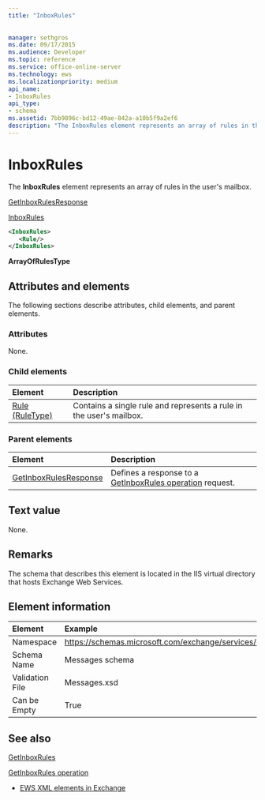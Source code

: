 ```yaml
---
title: "InboxRules"
 
 
manager: sethgros
ms.date: 09/17/2015
ms.audience: Developer
ms.topic: reference
ms.service: office-online-server
ms.technology: ews
ms.localizationpriority: medium
api_name:
- InboxRules
api_type:
- schema
ms.assetid: 7bb9896c-bd12-49ae-842a-a10b5f9a2ef6
description: "The InboxRules element represents an array of rules in the user's mailbox."
---
```


# InboxRules

The **InboxRules** element represents an array of rules in the user's mailbox. 
  
[GetInboxRulesResponse](getinboxrulesresponse.md)
  
[InboxRules](inboxrules.md)
  
```XML
<InboxRules>
   <Rule/>
</InboxRules>
```

 **ArrayOfRulesType**
## Attributes and elements

The following sections describe attributes, child elements, and parent elements.
  
### Attributes

None.
  
### Child elements

|**Element**|**Description**|
|:-----|:-----|
|[Rule (RuleType)](rule-ruletype.md) <br/> |Contains a single rule and represents a rule in the user's mailbox.  <br/> |
   
### Parent elements

|**Element**|**Description**|
|:-----|:-----|
|[GetInboxRulesResponse](getinboxrulesresponse.md) <br/> |Defines a response to a [GetInboxRules operation](getinboxrules-operation.md) request.  <br/> |
   
## Text value

None.
  
## Remarks

The schema that describes this element is located in the IIS virtual directory that hosts Exchange Web Services.
  
## Element information

| Element | Example |
|:-----|:-----|
|Namespace  <br/> |https://schemas.microsoft.com/exchange/services/2006/messages  <br/> |
|Schema Name  <br/> |Messages schema  <br/> |
|Validation File  <br/> |Messages.xsd  <br/> |
|Can be Empty  <br/> |True  <br/> |
   
## See also



[GetInboxRules](getinboxrules.md)
  
[GetInboxRules operation](getinboxrules-operation.md)


- [EWS XML elements in Exchange](ews-xml-elements-in-exchange.md)

